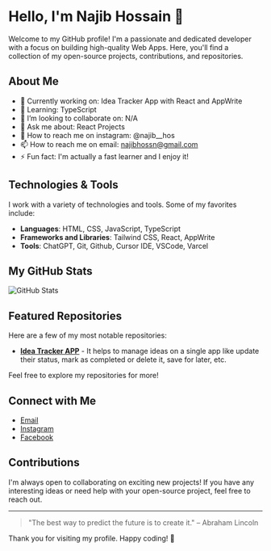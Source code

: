 # Hello, I'm Najib Hossain 👋

Welcome to my GitHub profile! I'm a passionate and dedicated developer with a focus on building high-quality Web Apps. Here, you'll find a collection of my open-source projects, contributions, and repositories.

## About Me

- 🔭 Currently working on: Idea Tracker App with React and AppWrite
- 🌱 Learning: TypeScript
- 👯 I’m looking to collaborate on: N/A
- 🤔 Ask me about: React Projects
- 💬 How to reach me on instagram: @najib__hos
- 📫 How to reach me on email: najibhossn@gmail.com
- ⚡ Fun fact: I'm actually a fast learner and I enjoy it!

## Technologies & Tools

I work with a variety of technologies and tools. Some of my favorites include:

- **Languages**: HTML, CSS, JavaScript, TypeScript
- **Frameworks and Libraries**: Tailwind CSS, React, AppWrite
- **Tools**: ChatGPT, Git, Github, Cursor IDE, VSCode, Varcel

## My GitHub Stats

![GitHub Stats](https://github-readme-stats.vercel.app/api?username=NajibHos&show_icons=true&hide_title=true&count_private=true&hide=prs&theme=radical)

## Featured Repositories

Here are a few of my most notable repositories:

- [**Idea Tracker APP**](https://github.com/YOUR_USERNAME/project1) - It helps to manage ideas on a single app like update their status, mark as completed or delete it, save for later, etc.


Feel free to explore my repositories for more!

## Connect with Me


- [Email](mailto:najibhossn@gmail.com)
- [Instagram](https://www.instagram.com/najib__hos/)
- [Facebook](https://www.facebook.com/najibhere)

## Contributions

I'm always open to collaborating on exciting new projects! If you have any interesting ideas or need help with your open-source project, feel free to reach out.

---

> "The best way to predict the future is to create it." – Abraham Lincoln

Thank you for visiting my profile. Happy coding! 🚀
